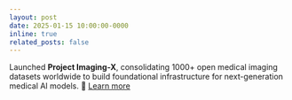 ```yaml
---
layout: post
date: 2025-01-15 10:00:00-0000
inline: true
related_posts: false
---
```


Launched **Project Imaging-X**, consolidating 1000+ open medical imaging datasets worldwide to build foundational infrastructure for next-generation medical AI models. 🏥 [Learn more](https://github.com/uni-medical/Project-Imaging-X)